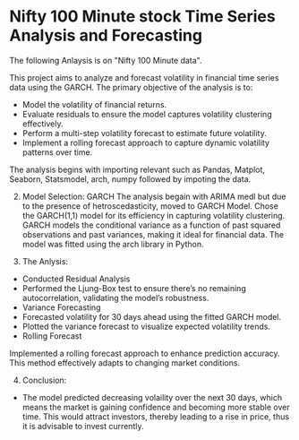 # Nifty 100 Minute stock Time Series Analysis and Forecasting

The following Anlaysis is on "Nifty 100 Minute data". 

This project aims to analyze and forecast volatility in financial time series data using the GARCH. 
The primary objective of the analysis is to:
- Model the volatility of financial returns.
- Evaluate residuals to ensure the model captures volatility clustering effectively.
- Perform a multi-step volatility forecast to estimate future volatility.
- Implement a rolling forecast approach to capture dynamic volatility patterns over time.

The analysis begins with importing relevant such as Pandas, Matplot, Seaborn, Statsmodel, arch, numpy followed by impoting the data.

2. Model Selection: GARCH
The analysis begain with ARIMA medl but due to the presence of hetroscedasticity, moved to GARCH Model.
Chose the GARCH(1,1) model for its efficiency in capturing volatility clustering.
GARCH models the conditional variance as a function of past squared observations and past variances, making it ideal for financial data.
The model was fitted using the arch library in Python.

3. The Anlysis:
- Conducted Residual Analysis
- Performed the Ljung-Box test to ensure there’s no remaining autocorrelation, validating the model’s robustness.
- Variance Forecasting
- Forecasted volatility for 30 days ahead using the fitted GARCH model.
- Plotted the variance forecast to visualize expected volatility trends.
- Rolling Forecast

Implemented a rolling forecast approach to enhance prediction accuracy.
This method effectively adapts to changing market conditions.

4. Conclusion:
- The model predicted decreasing volaility over the next 30 days, which means the market is gaining confidence and becoming more stable over time. This would attract investors, thereby leading to a rise in price, thus it is advisable to invest currently.
